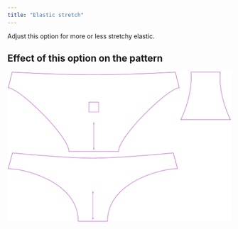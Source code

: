 ```yaml
---
title: "Elastic stretch"
---
```


Adjust this option for more or less stretchy elastic.



## Effect of this option on the pattern
![This image shows the effect of this option by superimposing several variants that have a different value for this option](unice_elasticstretch_sample.svg "Effect of this option on the pattern")

